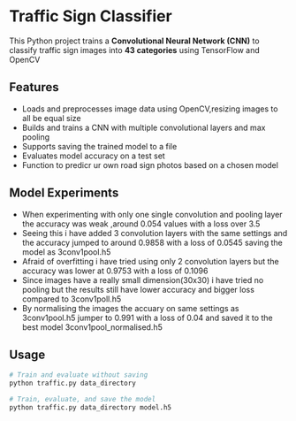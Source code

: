 # Traffic Sign Classifier

This Python project trains a **Convolutional Neural Network (CNN)** to classify traffic sign images into **43 categories** using TensorFlow and OpenCV

## Features

- Loads and preprocesses image data using OpenCV,resizing images to all be equal size
- Builds and trains a CNN with multiple convolutional layers and max pooling
- Supports saving the trained model to a file
- Evaluates model accuracy on a test set
- Function to predicr ur own road sign photos based on a chosen model

## Model Experiments
- When experimenting with only one single convolution and pooling layer the accuracy was weak ,around 0.054 values with a loss over 3.5
- Seeing this i have added 3 convolution layers with the same settings and the accuracy jumped to around 0.9858 with a loss of 0.0545 saving the model as 3conv1pool.h5
- Afraid of overfitting i have tried using only 2 convolution layers but the accuracy was lower at 0.9753 with a loss of 0.1096
- Since images have a really small dimension(30x30) i have tried no pooling but the results still have lower accuracy and bigger loss compared to 3conv1poll.h5
- By normalising the images the accuary on same settings as 3conv1pool.h5 jumper to 0.991 with a loss of 0.04 and saved it to the best model 3conv1pool_normalised.h5

## Usage
```bash
# Train and evaluate without saving
python traffic.py data_directory

# Train, evaluate, and save the model
python traffic.py data_directory model.h5
